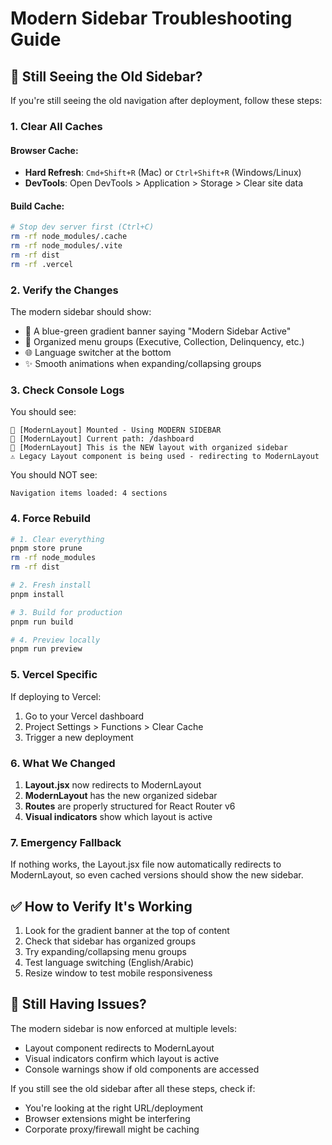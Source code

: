 # Modern Sidebar Troubleshooting Guide

## 🚨 Still Seeing the Old Sidebar?

If you're still seeing the old navigation after deployment, follow these steps:

### 1. **Clear All Caches**

#### Browser Cache:
- **Hard Refresh**: `Cmd+Shift+R` (Mac) or `Ctrl+Shift+R` (Windows/Linux)
- **DevTools**: Open DevTools > Application > Storage > Clear site data

#### Build Cache:
```bash
# Stop dev server first (Ctrl+C)
rm -rf node_modules/.cache
rm -rf node_modules/.vite
rm -rf dist
rm -rf .vercel
```

### 2. **Verify the Changes**

The modern sidebar should show:
- 🚀 A blue-green gradient banner saying "Modern Sidebar Active"
- 📱 Organized menu groups (Executive, Collection, Delinquency, etc.)
- 🌐 Language switcher at the bottom
- ✨ Smooth animations when expanding/collapsing groups

### 3. **Check Console Logs**

You should see:
```
🚀 [ModernLayout] Mounted - Using MODERN SIDEBAR
🚀 [ModernLayout] Current path: /dashboard
🚀 [ModernLayout] This is the NEW layout with organized sidebar
⚠️ Legacy Layout component is being used - redirecting to ModernLayout
```

You should NOT see:
```
Navigation items loaded: 4 sections
```

### 4. **Force Rebuild**

```bash
# 1. Clear everything
pnpm store prune
rm -rf node_modules
rm -rf dist

# 2. Fresh install
pnpm install

# 3. Build for production
pnpm run build

# 4. Preview locally
pnpm run preview
```

### 5. **Vercel Specific**

If deploying to Vercel:
1. Go to your Vercel dashboard
2. Project Settings > Functions > Clear Cache
3. Trigger a new deployment

### 6. **What We Changed**

1. **Layout.jsx** now redirects to ModernLayout
2. **ModernLayout** has the new organized sidebar
3. **Routes** are properly structured for React Router v6
4. **Visual indicators** show which layout is active

### 7. **Emergency Fallback**

If nothing works, the Layout.jsx file now automatically redirects to ModernLayout, so even cached versions should show the new sidebar.

## ✅ How to Verify It's Working

1. Look for the gradient banner at the top of content
2. Check that sidebar has organized groups
3. Try expanding/collapsing menu groups
4. Test language switching (English/Arabic)
5. Resize window to test mobile responsiveness

## 🐛 Still Having Issues?

The modern sidebar is now enforced at multiple levels:
- Layout component redirects to ModernLayout
- Visual indicators confirm which layout is active
- Console warnings show if old components are accessed

If you still see the old sidebar after all these steps, check if:
- You're looking at the right URL/deployment
- Browser extensions might be interfering
- Corporate proxy/firewall might be caching